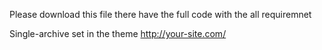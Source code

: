 Please download this file there have the full code with the all requiremnet

Single-archive set in the theme http://your-site.com/ 

